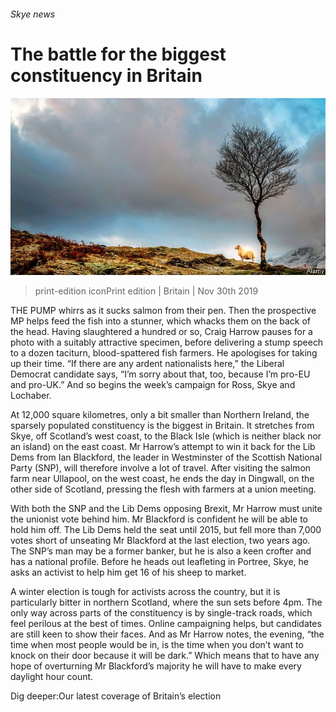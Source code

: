 ###### Skye news

# The battle for the biggest constituency in Britain 

![image](images/20191130_BRP003_0.jpg) 

> print-edition iconPrint edition | Britain | Nov 30th 2019 

THE PUMP whirrs as it sucks salmon from their pen. Then the prospective MP helps feed the fish into a stunner, which whacks them on the back of the head. Having slaughtered a hundred or so, Craig Harrow pauses for a photo with a suitably attractive specimen, before delivering a stump speech to a dozen taciturn, blood-spattered fish farmers. He apologises for taking up their time. “If there are any ardent nationalists here,” the Liberal Democrat candidate says, “I’m sorry about that, too, because I’m pro-EU and pro-UK.” And so begins the week’s campaign for Ross, Skye and Lochaber. 

At 12,000 square kilometres, only a bit smaller than Northern Ireland, the sparsely populated constituency is the biggest in Britain. It stretches from Skye, off Scotland’s west coast, to the Black Isle (which is neither black nor an island) on the east coast. Mr Harrow’s attempt to win it back for the Lib Dems from Ian Blackford, the leader in Westminster of the Scottish National Party (SNP), will therefore involve a lot of travel. After visiting the salmon farm near Ullapool, on the west coast, he ends the day in Dingwall, on the other side of Scotland, pressing the flesh with farmers at a union meeting. 

With both the SNP and the Lib Dems opposing Brexit, Mr Harrow must unite the unionist vote behind him. Mr Blackford is confident he will be able to hold him off. The Lib Dems held the seat until 2015, but fell more than 7,000 votes short of unseating Mr Blackford at the last election, two years ago. The SNP’s man may be a former banker, but he is also a keen crofter and has a national profile. Before he heads out leafleting in Portree, Skye, he asks an activist to help him get 16 of his sheep to market. 

A winter election is tough for activists across the country, but it is particularly bitter in northern Scotland, where the sun sets before 4pm. The only way across parts of the constituency is by single-track roads, which feel perilous at the best of times. Online campaigning helps, but candidates are still keen to show their faces. And as Mr Harrow notes, the evening, “the time when most people would be in, is the time when you don’t want to knock on their door because it will be dark.” Which means that to have any hope of overturning Mr Blackford’s majority he will have to make every daylight hour count. 

Dig deeper:Our latest coverage of Britain’s election 

